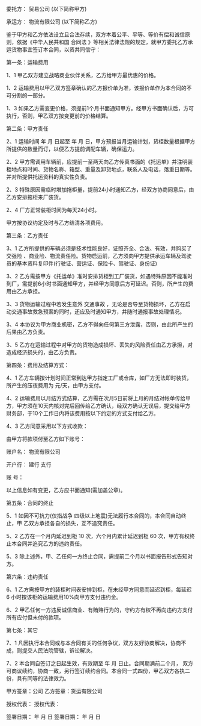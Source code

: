 
 


委托方：                  贸易公司 (以下简称甲方)


承运方：                  物流有限公司 (以下简称乙方)


鉴于甲方和乙方依法设立且合法存续，双方本着公平、平等、等价有偿和诚信原则，依据《中华人民共和国
合同法
》等相关法律法规的规定，就甲方委托乙方承运货物事宜签订本合同，以资共同信守：


第一条：运输费用


1、1 甲乙双方建立战略商业伙伴关系，乙方给甲方最优惠的价格。


1、2 运输费用以甲乙双方签章确认的乙方报价单为准，该报价单作为本合同的不可分割的一部分。


1、3 如果乙方需变更价格，须提前1个月书面通知甲方。经甲方书面确认后，方可执行，否则，甲乙双方按变更前的价格结算。


第二条：甲方责任


2、1 运输时间 年 月 日起至 年 月 日，甲方预报当月运输计划，货柜数量根据甲方所提供的数量而订，以便乙方提前调配车辆，确保运力。


2、2 甲方需调用车辆前，应提前一至两天向乙方传真书面的《托运单》并注明装柜地点和时间、货物名称、箱型、重量及卸货地点，联系人及电话，落重日期等。并对所提供托运资料的真实性负责。


2、3 特殊原因需临时增加拖柜量，提前24小时通知乙方，经双方协商同意后，由乙方安排拖柜来厂装货。


2、4 厂方正常装柜时间为每天24小时。


甲方按协议约定及时与乙方结清各项费用。


第三条：乙方责任


3、1 乙方所提供的车辆必须是技术性能良好，证照齐全、合法、有效，并购买了
交强险
、商业险、物流责任险。货物启运前，乙方须向甲方提供承运车辆及驾驶员的基本资料复印件(行驶证、营运证、保险卡、驾驶证、身份证)


3、2 乙方需按甲方《托运单》准时安排货柜到工厂装货，如遇特殊原因不能准时到厂，需提前6小时书面通知甲方，并经甲方同意后方可延迟。否则，所产生的费用由乙方承担。


3、3 货物运输过程中若发生意外
交通事故
，无论是否导至货物损坏，乙方在启动交通事故救急预案的同时，还应及时通知甲方，并随时通报事故处理情况。


3、4 本协议为甲方商业机密，乙方不得向任何第三方泄露，否则，由此所产生的后果由乙方负责。


3、5 乙方在运输过程中对甲方的货物造成损坏、丢失的风险责任由乙方承担，对造成经济损失的，由乙方负责。


第四条：费用及结算方式：


4、1 乙方车辆按计划时间正常到达甲方指定工厂或仓库，如厂方无法即时装货，所产生的压夜费用为 元/天，由甲方支付。


4、2 运输费用以月结方式结算，乙方需在次月5日前将上月的月结对帐单传给甲方，甲方须在10天内核对完后回传给乙方确认，经双方确认无误后，提交给甲方财务部，于10个工作日内将该费用按以下约定的方式支付给乙方。


4、3 乙方同意采用以下方式收款：


由甲方将款项付至乙方如下账号：


账户名：               物流有限公司


开户行：       建行              支行


账 号：


以上信息如有变更，乙方应书面通知(需加盖公章)。


第五条：合同的终止


5、1 如因不可抗力(仅指战争 四级以上地震)无法履行本合同的，本合同自动终止，甲 乙双方承担各自的损失，互不追究责任。


5、2 乙方在一个月内延迟到柜 10 次，六个月内累计延迟到柜 60 次，甲方有权终止本合同并追究乙方的违约责任。


5、3 除上述外，甲、乙任何一方终止合同，需提前二个月以书面报告形式告知对方。


第六条：违约责任


6、1 乙方需按甲方的装柜时间表安排到柜，在未经甲方同意而延迟到柜，每延迟 6 小时按该柜的运输费用10%向甲方支付违约金。


6、2 甲乙任何一方违反诚信商业、有贿赂行为的，守约方有权不再向违约方支付所有应付但未付的款项。


第七条：其它


7、1 凡因执行本合同或与本合同有关的任何争议，双方友好协商解决，协商不成，则提交人民法院管辖，诉讼解决。


7、2 本合同自签订之日起生效，有效期至              年           月           日止。合同期满前二个月， 双方可商议续约，协商一致，另行签订续约合同。本合同一式四份，甲乙双方各执二份，具有同等的法律效力。


甲方签章：公司 乙方签章：货运有限公司


授权代表： 授权代表：


签署日期：             年             月           日 签署日期：             年             月           日
 


 

 
 
 
 
 
  


  
 

  


  


  
 
 
 
 

